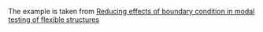 The example is taken from [Reducing effects of boundary condition in modal testing of flexible structures](https://doi.org/10.1007/s12206-023-1208-9)
